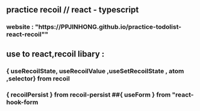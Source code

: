 
<h2>practice recoil // react - typescript</h2>

<h3>website : "https://PPJINHONG.github.io/practice-todolist-react-recoil""</h2>


<h2>use to react,recoil libary :</h2>

<h3>{ useRecoilState, useRecoilValue ,useSetRecoilState , atom ,selector} from recoil </h3>
<h3>{ recoilPersist } from recoil-persist ##{ useForm } from "react-hook-form</h3>
